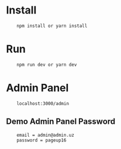 # Install

```
    npm install or yarn install
```

# Run

```
    npm run dev or yarn dev
```

# Admin Panel
```
    localhost:3000/admin
```
## Demo Admin Panel Password
```
    email = admin@admin.uz
    password = pageup16
```

